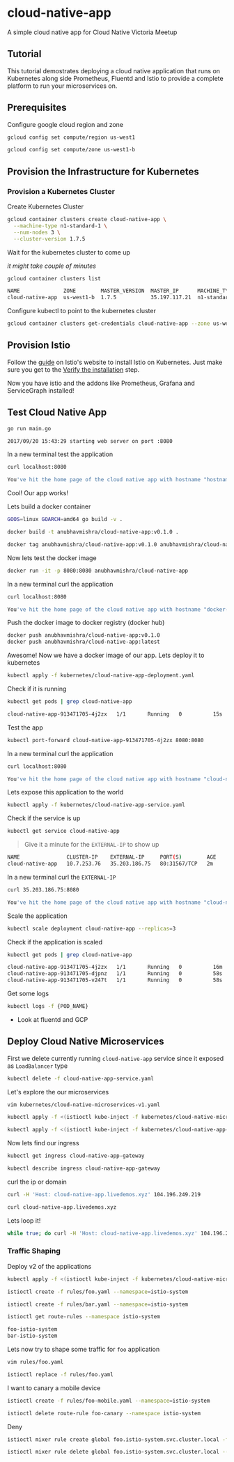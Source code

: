 # cloud-native-app

A simple cloud native app for Cloud Native Victoria Meetup

## Tutorial

This tutorial demostrates deploying a cloud native application that runs on Kubernetes along side Prometheus,
Fluentd and Istio to provide a complete platform to run your microservices on.

## Prerequisites

Configure google cloud region and zone

```bash
gcloud config set compute/region us-west1
```

```bash
gcloud config set compute/zone us-west1-b
```

## Provision the Infrastructure for Kubernetes

### Provision a Kubernetes Cluster

Create Kubernetes Cluster

```bash
gcloud container clusters create cloud-native-app \
  --machine-type n1-standard-1 \
  --num-nodes 3 \
  --cluster-version 1.7.5
```

Wait for the kubernetes cluster to come up

*it might take couple of minutes*

```bash
gcloud container clusters list
```

```bash
NAME              ZONE        MASTER_VERSION  MASTER_IP      MACHINE_TYPE   NODE_VERSION  NUM_NODES  STATUS
cloud-native-app  us-west1-b  1.7.5           35.197.117.21  n1-standard-1  1.7.5         3          RUNNING
```

Configure kubectl to point to the kubernetes cluster

```bash
gcloud container clusters get-credentials cloud-native-app --zone us-west1-b --project {PROJECT_NAME}
```

## Provision Istio

Follow the [guide](https://istio.io/v-0.1/docs/tasks/installing-istio.html) on Istio's website to install Istio on Kubernetes. Just make sure you get to the [Verify the installation](https://istio.io/v-0.1/docs/tasks/installing-istio.html#verifying-the-installation) step.

Now you have istio and the addons like Prometheus, Grafana and ServiceGraph installed!

## Test Cloud Native App

```bash
go run main.go
```

```bash
2017/09/20 15:43:29 starting web server on port :8080
```

In a new terminal test the application

```bash
curl localhost:8080
```

```bash
You've hit the home page of the cloud native app with hostname "hostname.local" on node "".
```

Cool! Our app works!

Lets build a docker container

```bash
GOOS=linux GOARCH=amd64 go build -v .
```

```bash
docker build -t anubhavmishra/cloud-native-app:v0.1.0 .
```

```bash
docker tag anubhavmishra/cloud-native-app:v0.1.0 anubhavmishra/cloud-native-app:latest
```

Now lets test the docker image

```bash
docker run -it -p 8080:8080 anubhavmishra/cloud-native-app
```

In a new terminal curl the application

```bash
curl localhost:8080
```

```bash
You've hit the home page of the cloud native app with hostname "docker-hostname" on node "".
```

Push the docker image to docker registry (docker hub)

```bash
docker push anubhavmishra/cloud-native-app:v0.1.0
docker push anubhavmishra/cloud-native-app:latest
```

Awesome! Now we have a docker image of our app. Lets deploy it to kubernetes

```bash
kubectl apply -f kubernetes/cloud-native-app-deployment.yaml
```

Check if it is running

```bash
kubectl get pods | grep cloud-native-app
```

```bash
cloud-native-app-913471705-4j2zx   1/1       Running   0          15s
```

Test the app

```bash
kubectl port-forward cloud-native-app-913471705-4j2zx 8080:8080
```

In a new terminal curl the application

```bash
curl localhost:8080
```

```bash
You've hit the home page of the cloud native app with hostname "cloud-native-app-913471705-4j2zx" on node "node-name".
```

Lets expose this application to the world

```bash
kubectl apply -f kubernetes/cloud-native-app-service.yaml
```

Check if the service is up

```bash
kubectl get service cloud-native-app
```

> Give it a minute for the `EXTERNAL-IP` to show up

```bash
NAME               CLUSTER-IP    EXTERNAL-IP     PORT(S)        AGE
cloud-native-app   10.7.253.76   35.203.186.75   80:31567/TCP   2m
```

In a new terminal curl the `EXTERNAL-IP`

```bash
curl 35.203.186.75:8080
```

```bash
You've hit the home page of the cloud native app with hostname "cloud-native-app-913471705-4j2zx" on node "node-name".
```

Scale the application

```bash
kubectl scale deployment cloud-native-app --replicas=3
```

Check if the application is scaled

```bash
kubectl get pods | grep cloud-native-app
```

```bash
cloud-native-app-913471705-4j2zx   1/1       Running   0          16m
cloud-native-app-913471705-djpnz   1/1       Running   0          58s
cloud-native-app-913471705-v247t   1/1       Running   0          58s
```

Get some logs

```bash
kubectl logs -f {POD_NAME}
```

* Look at fluentd and GCP

## Deploy Cloud Native Microservices

First we delete currently running `cloud-native-app` service since it exposed as `LoadBalancer` type

```bash
kubectl delete -f cloud-native-app-service.yaml
```

Let's explore the our microservices

```bash
vim kubernetes/cloud-native-microservices-v1.yaml
```

```bash
kubectl apply -f <(istioctl kube-inject -f kubernetes/cloud-native-microservices-v1.yaml --namespace=istio-system)
```

```bash
kubectl apply -f <(istioctl kube-inject -f kubernetes/cloud-native-app-ingress.yaml --namespace=istio-system)
```

Now lets find our ingress

```bash
kubectl get ingress cloud-native-app-gateway
``` 

```bash
kubectl describe ingress cloud-native-app-gateway
```

curl the ip or domain

```bash
curl -H 'Host: cloud-native-app.livedemos.xyz' 104.196.249.219
```

```bash
curl cloud-native-app.livedemos.xyz
```

Lets loop it!

```bash
while true; do curl -H 'Host: cloud-native-app.livedemos.xyz' 104.196.249.219; echo ""; sleep 0.5;done
```

### Traffic Shaping

Deploy v2 of the applications

```bash
kubectl apply -f <(istioctl kube-inject -f kubernetes/cloud-native-microservices-v2.yaml --namespace=istio-system)
```

```bash
istioctl create -f rules/foo.yaml --namespace=istio-system
```

```bash
istioctl create -f rules/bar.yaml --namespace=istio-system
```

```bash
istioctl get route-rules --namespace istio-system
```

```bash
foo-istio-system
bar-istio-system
```

Lets now try to shape some traffic for `foo` application

```bash
vim rules/foo.yaml
```

```bash
istioctl replace -f rules/foo.yaml
```

I want to canary a mobile device

```bash
istioctl create -f rules/foo-mobile.yaml --namespace=istio-system
```

```bash
istioctl delete route-rule foo-canary --namespace istio-system
```


Deny

```bash
istioctl mixer rule create global foo.istio-system.svc.cluster.local -f rules/foo-deny.yaml --namespace istio-system
```

```bash
istioctl mixer rule delete global foo.istio-system.svc.cluster.local --namespace istio-system
```






